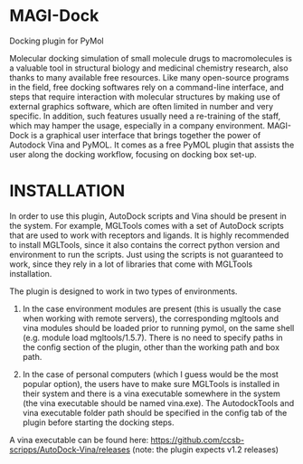 # MAGI-Dock
Docking plugin for PyMol

Molecular docking simulation of small molecule drugs to macromolecules is a valuable tool in structural biology and medicinal chemistry research, also thanks to many available free resources. Like many open-source programs in the field, free docking softwares rely on a command-line interface, and steps that require interaction with molecular structures by making use of external graphics software, which are often limited in number and very specific. In addition, such features usually need a re-training of the staff, which may hamper the usage, especially in a company environment. MAGI-Dock is a graphical user interface that brings together the power of Autodock Vina and PyMOL. It comes as a free PyMOL plugin that assists the user along the docking workflow, focusing on docking box set-up.



# INSTALLATION

In order to use this plugin, AutoDock scripts and Vina should be present in the system. For example, MGLTools comes 
with a set of AutoDock scripts that are used to work with receptors and ligands. It is highly recommended to install MGLTools, since it also contains the correct python version and environment to run the scripts. Just using the scripts is not guaranteed to work, since they rely in a lot of libraries that come with MGLTools installation.

The plugin is designed to work in two types of environments.

1. In the case environment modules are present (this is usually the case when working with remote servers), the corresponding mgltools and vina modules should be loaded prior to running pymol, on the same shell (e.g. module load mgltools/1.5.7). There is no need to specify paths in the config section of the plugin, other than the working path and box path.

2. In the case of personal computers (which I guess would be the most popular option), the users have to make sure MGLTools is installed in their system and there is a vina executable somewhere in the system (the vina executable should be named vina.exe). The AutodockTools and vina executable folder path should be specified in the config tab of the plugin before starting the docking steps.


A vina executable can be found here: https://github.com/ccsb-scripps/AutoDock-Vina/releases (note: the plugin expects v1.2 releases)